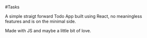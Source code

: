 #Tasks  
  
A simple straigt forward Todo App built using React, no meaningless features and is on the minimal side.

Made with JS and maybe a little bit of love. 
